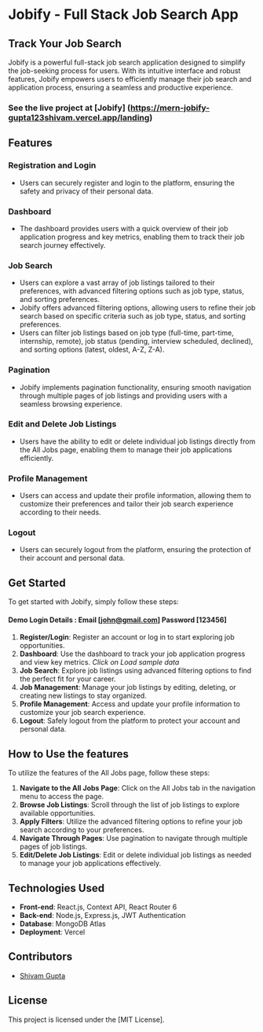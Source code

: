 # Jobify - Full Stack Job Search App
## Track Your Job Search
Jobify is a powerful full-stack job search application designed to simplify the job-seeking process for users. With its intuitive interface and robust features, Jobify empowers users to efficiently manage their job search and application process, ensuring a seamless and productive experience.

### See the live project at [Jobify] (https://mern-jobify-gupta123shivam.vercel.app/landing)

## Features

### Registration and Login
- Users can securely register and login to the platform, ensuring the safety and privacy of their personal data.

### Dashboard
- The dashboard provides users with a quick overview of their job application progress and key metrics, enabling them to track their job search journey effectively.

### Job Search
- Users can explore a vast array of job listings tailored to their preferences, with advanced filtering options such as job type, status, and sorting preferences.
- Jobify offers advanced filtering options, allowing users to refine their job search based on specific criteria such as job type, status, and sorting preferences.
- Users can filter job listings based on job type (full-time, part-time, internship, remote), job status (pending, interview scheduled, declined), and sorting options (latest, oldest, A-Z, Z-A).

### Pagination
- Jobify implements pagination functionality, ensuring smooth navigation through multiple pages of job listings and providing users with a seamless browsing experience.

### Edit and Delete Job Listings
- Users have the ability to edit or delete individual job listings directly from the All Jobs page, enabling them to manage their job applications efficiently.

### Profile Management
- Users can access and update their profile information, allowing them to customize their preferences and tailor their job search experience according to their needs.

### Logout
- Users can securely logout from the platform, ensuring the protection of their account and personal data.

## Get Started
To get started with Jobify, simply follow these steps:
#### Demo Login Details : Email [john@gmail.com]  Password [123456]

1. **Register/Login**: Register an account or log in to start exploring job opportunities.
2. **Dashboard**: Use the dashboard to track your job application progress and view key metrics. *Click on Load sample data*
3. **Job Search**: Explore job listings using advanced filtering options to find the perfect fit for your career.
4. **Job Management**: Manage your job listings by editing, deleting, or creating new listings to stay organized.
5. **Profile Management**: Access and update your profile information to customize your job search experience.
6. **Logout**: Safely logout from the platform to protect your account and personal data.

## How to Use the features
To utilize the features of the All Jobs page, follow these steps:
1. **Navigate to the All Jobs Page**: Click on the All Jobs tab in the navigation menu to access the page.
2. **Browse Job Listings**: Scroll through the list of job listings to explore available opportunities.
3. **Apply Filters**: Utilize the advanced filtering options to refine your job search according to your preferences.
4. **Navigate Through Pages**: Use pagination to navigate through multiple pages of job listings.
5. **Edit/Delete Job Listings**: Edit or delete individual job listings as needed to manage your job applications effectively.


## Technologies Used
- **Front-end**: React.js, Context API, React Router 6
- **Back-end**: Node.js, Express.js, JWT Authentication
- **Database**: MongoDB Atlas
- **Deployment**: Vercel

## Contributors
- [Shivam Gupta](https://github.com/gupta123shivam)

## License
This project is licensed under the [MIT License].



